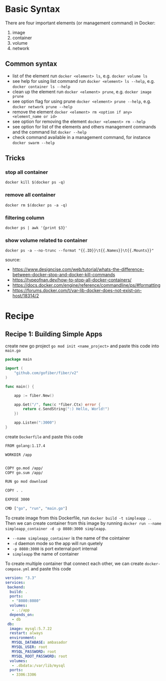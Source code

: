 # Basic Syntax

There are four important elements (or management command) in Docker: 
1. image
2. container
3. volume
4. network

## Common syntax

- list of the element run `docker <element> ls`, e.g. `docker volume ls`
- see help for using list command run `docker <element> ls --help`, e.g. `docker container ls --help`
- clean up the element run `docker <element> prune`, e.g. `docker image prune`
- see option flag for using prune `docker <element> prune --help`, e.g. `docker network prune --help`
- remove the element `docker <element> rm <option if any> <element_name or id> `
- see option for removing the element `docker <element> rm --help`
- see option for list of the elements and others management commands and the command list `docker --help`
- check command available in a management command, for instance `docker swarm --help`

## Tricks

### stop all container

 `docker kill $(docker ps -q)`

### remove all container

`docker rm $(docker ps -a -q)`

### filtering column

`docker ps | awk '{print $3}'`

### show volume related to container

`docker ps -a --no-trunc --format "{{.ID}}\t{{.Names}}\t{{.Mounts}}"`

source: 
- https://www.designcise.com/web/tutorial/whats-the-difference-between-docker-stop-and-docker-kill-commands
- https://typeofnan.dev/how-to-stop-all-docker-containers/
- https://docs.docker.com/engine/reference/commandline/ps/#formatting
- https://forums.docker.com/t/var-lib-docker-does-not-exist-on-host/18314/2


# Recipe

## Recipe 1: Building Simple Apps

create new go project `go mod init <name_project>` and paste this code into `main.go`

```go
package main

import (
	"github.com/gofiber/fiber/v2"
)

func main() {

	app := fiber.New()

	app.Get("/", func(c *fiber.Ctx) error {
		return c.SendString(":) Hello, World!")
	})

	app.Listen(":3000")
}
```



create `Dockerfile` and paste this code

```sh
FROM golang:1.17.4

WORKDIR /app


COPY go.mod /app/
COPY go.sum /app/

RUN go mod download

COPY . .

EXPOSE 3000

CMD ["go", "run", "main.go"]

```

To create image from this Dockerfile, run `docker build -t simpleapp .`. Then we can create container from this image by running `docker run --name simpleapp_container -d -p 8080:3000 simpleapp`.    

- `--name simpleapp_container` is the name of the cointainer
- `-d` daemon mode so the app will run quetely
- `-p 8080:3000` is port external:port internal
- `simpleapp` the name of container 


To create multiple container that connect each other, we can create `docker-compose.yml` and paste this code

```yaml
version: "3.3"
services:
 backend:
  build: .
  ports: 
   - "8080:8080"
  volumes:
   - .:/app
  depends_on:
   - db
 db:
  image: mysql:5.7.22
  restart: always
  environment:
   MYSQL_DATABASE: ambasador
   MYSQL_USER: root
   MYSQL_PASSWORD: root
   MYSQL_ROOT_PASSWORD: root
  volumes:
   - .dbdata:/var/lib/mysql
  ports:
   - 3306:3306
```
